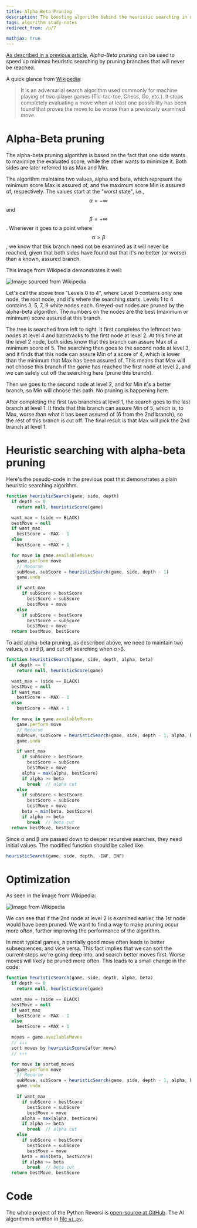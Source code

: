 ```yaml
---
title: Alpha-Beta Pruning
description: The boosting algorithm behind the heuristic searching in my Reversi game
tags: algorithm study-notes
redirect_from: /p/7

mathjax: true
---
```


[As described in a previous article][1], *Alpha-Beta pruning* can be used to speed up minimax heuristic searching by pruning branches that will never be reached.

A quick glance from [Wikipedia][wk]:

> It is an adversarial search algorithm used commonly for machine playing of two-player games (Tic-tac-toe, Chess, Go, etc.).
> It stops completely evaluating a move when at least one possibility has been found that proves the move to be worse than a previously examined move.

# Alpha-Beta pruning

The alpha-beta pruning algorithm is based on the fact that one side wants to maximize the evaluated score, while the other wants to minimize it. Both sides are later referred to as Max and Min.

The algorithm maintains two values, alpha and beta, which represent the minimum score Max is assured of, and the maximum score Min is assured of, respectively. The values start at the "worst state", i.e., $$\alpha=-\infty$$ and $$\beta=+\infty$$. Whenever it goes to a point where $$\alpha\gt\beta$$, we know that this branch need not be examined as it will never be reached, given that both sides have found out that it's no better (or worse) than a known, assured branch.

This image from Wikipedia demonstrates it well:

![Image sourced from Wikipedia][2]

Let's call the above tree "Levels 0 to 4", where Level 0 contains only one node, the root node, and it's where the searching starts.
Levels 1 to 4 contains 3, 5, 7, 9 white nodes each. Greyed-out nodes are pruned by the alpha-beta algorithm. The numbers on the nodes are the best (maximum or minimum) score assured at this branch.

The tree is searched from left to right. It first completes the leftmost two nodes at level 4 and backtracks to the first node at level 2. At this time at the level 2 node, both sides know that this branch can assure Max of a minimum score of 5. The searching then goes to the second node at level 3, and it finds that this node can assure Min of a score of 4, which is lower than the minimum that Max has been assured of. This means that Max will not choose this branch if the game has reached the first node at level 2, and we can safely cut off the searching here (prune this branch).

Then we goes to the second node at level 2, and for Min it's a better branch, so Min will choose this path. No pruning is happening here.

After completing the first two branches at level 1, the search goes to the last branch at level 1. It finds that this branch can assure Min of 5, which is, to Max, worse than what it has been assured of (6 from the 2nd branch), so the rest of this branch is cut off. The final result is that Max will pick the 2nd branch at level 1.

# Heuristic searching with alpha-beta pruning

Here's the pseudo-code in the previous post that demonstrates a plain heuristic searching algorithm.

```javascript
function heuristicSearch(game, side, depth)
  if depth <= 0
    return null, heuristicScore(game)

  want_max = (side == BLACK)
  bestMove = null
  if want_max
    bestScore = -MAX - 1
  else
    bestScore = +MAX + 1

  for move in game.availableMoves
    game.perform move
    // Recurse
    subMove, subScore = heuristicSearch(game, side, depth - 1)
    game.undo

    if want_max
      if subScore > bestScore
        bestScore = subScore
        bestMove = move
    else
      if subScore < bestScore
        bestScore = subScore
        bestMove = move
  return bestMove, bestScore
```

To add alpha-beta pruning, as described above, we need to maintain two values, &alpha; and &beta;, and cut off searching when &alpha;&gt;&beta;.

```javascript
function heuristicSearch(game, side, depth, alpha, beta)
  if depth <= 0
    return null, heuristicScore(game)

  want_max = (side == BLACK)
  bestMove = null
  if want_max
    bestScore = -MAX - 1
  else
    bestScore = +MAX + 1

  for move in game.availableMoves
    game.perform move
    // Recurse
    subMove, subScore = heuristicSearch(game, side, depth - 1, alpha, beta)
    game.undo

    if want_max
      if subScore > bestScore
        bestScore = subScore
        bestMove = move
      alpha = max(alpha, bestScore)
      if alpha >= beta
        break  // alpha cut
    else
      if subScore < bestScore
        bestScore = subScore
        bestMove = move
      beta = min(beta, bestScore)
      if alpha >= beta
        break  // beta cut
  return bestMove, bestScore
```

Since &alpha; and &beta; are passed down to deeper recursive searches, they need initial values. The modified function should be called like

```javascript
heuristicSearch(game, side, depth, -INF, INF)
```

# Optimization

As seen in the image from Wikipedia:

![Image from Wikipedia][2]

We can see that if the 2nd node at level 2 is examined earlier, the 1st node would have been pruned. We want to find a way to make pruning occur more often, further improving the performance of the algorithm.

In most typical games, a partially good move often leads to better subsequences, and vice versa. This fact implies that we can sort the current steps we're going deep into, and search better moves first. Worse moves will likely be pruned more often. This leads to a small change in the code:

```javascript
function heuristicSearch(game, side, depth, alpha, beta)
  if depth <= 0
    return null, heuristicScore(game)

  want_max = (side == BLACK)
  bestMove = null
  if want_max
    bestScore = -MAX - 1
  else
    bestScore = +MAX + 1

  moves = game.availableMoves
  // ↓↓↓
  sort moves by heuristicScore(after move)
  // ↑↑↑

  for move in sorted_moves
    game.perform move
    // Recurse
    subMove, subScore = heuristicSearch(game, side, depth - 1, alpha, beta)
    game.undo

    if want_max
      if subScore > bestScore
        bestScore = subScore
        bestMove = move
      alpha = max(alpha, bestScore)
      if alpha >= beta
        break  // alpha cut
    else
      if subScore < bestScore
        bestScore = subScore
        bestMove = move
      beta = min(beta, bestScore)
      if alpha >= beta
        break  // beta cut
  return bestMove, bestScore
```

# Code

The whole project of the Python Reversi is [open-source at GitHub][3]. The AI algorithm is written in [file `ai.py`][4].


  [wk]: https://en.wikipedia.org/wiki/Alpha%E2%80%93beta_pruning
  [1]: /p/6
  [2]: /image/ab-pruning-wikipedia.png
  [3]: https://github.com/iBug/PyReversi
  [4]: https://github.com/iBug/PyReversi/tree/e340e9609dfa3f61419f4e8cb9e03248be52e3bc/ai.py#L145
